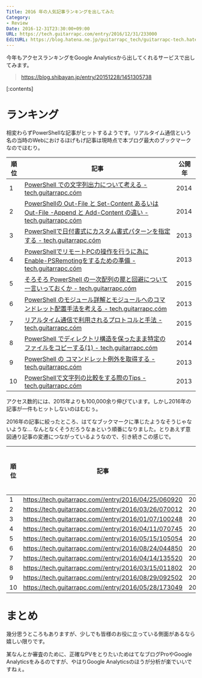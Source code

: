 ```yaml
---
Title: 2016 年の人気記事ランキングを出してみた
Category:
- Review
Date: 2016-12-31T23:30:00+09:00
URL: https://tech.guitarrapc.com/entry/2016/12/31/233000
EditURL: https://blog.hatena.ne.jp/guitarrapc_tech/guitarrapc-tech.hatenablog.com/atom/entry/10328749687202679462
---
```


今年もアクセスランキングをGoogle Analyticsから出してくれるサービスで出してみます。

> https://blog.shibayan.jp/entry/20151228/1451305738


[:contents]

# ランキング

相変わらずPowerShellな記事がヒットするようです。リアルタイム通信という名の当時のWebにおけるほげもげ記事は現時点で本ブログ最大のブックマークなのでほむり。


| 順位 | 記事 | 公開年 |
| ---- | ---- | ---- |
| 1 | [PowerShell での文字列出力について考える - tech.guitarrapc.cóm](https://tech.guitarrapc.com/entry/2014/01/17/073338) | 2014 |
| 2 | [PowerShellの Out-File と Set-Content あるいは Out-File -Append と Add-Content の違い - tech.guitarrapc.cóm](http://tech.guitarrapc.com/entry/2014/02/11/061627) | 2014 |
| 3 | [PowerShellで日付書式にカスタム書式パターンを指定する - tech.guitarrapc.cóm](https://tech.guitarrapc.com/entry/2013/02/09/030226) | 2013 |
| 4 | [PowerShellでリモートPCの操作を行うに為にEnable-PSRemotingをするための準備 - tech.guitarrapc.cóm](http://tech.guitarrapc.com/entry/2013/02/12/000202) | 2013 |
| 5 | [そろそろ PowerShell の一次配列の罠と回避について一言いっておくか - tech.guitarrapc.cóm](https://tech.guitarrapc.com/entry/2015/09/05/012733) | 2015 |
| 6 | [PowerShell のモジュール詳解とモジュールへのコマンドレット配置手法を考える - tech.guitarrapc.cóm](http://tech.guitarrapc.com/entry/2013/12/03/014013) | 2013 |
| 7 | [リアルタイム通信で利用されるプロトコルと手法 - tech.guitarrapc.cóm](https://tech.guitarrapc.com/entry/2015/08/17/044937) | 2015 |
| 8 | [PowerShell でディレクトリ構造を保ったまま特定のファイルをコピーする(1) - tech.guitarrapc.cóm](https://tech.guitarrapc.com/entry/2014/08/12/081637) | 2014 |
| 9 | [PowerShell の コマンドレット例外を取得する - tech.guitarrapc.cóm](https://tech.guitarrapc.com/entry/2013/07/22/000738) | 2013 |
| 10 | [PowerShellで文字列の比較をする際のTips - tech.guitarrapc.cóm](https://tech.guitarrapc.com/entry/2013/02/14/120202) | 2013 |

アクセス数的には、2015年よりも100,000余り伸びています。しかし2016年の記事が一件もヒットしないのはむむぅ。

2016年の記事に絞ったところ、はてなブックマークに準じたようなそうじゃないような... なんとなくそうだろうなぁという順番になりました。とりあえず意図通り記事の変遷につながっているようなので、引き続きこの感じで。

| 順位 | 記事 | 公開 | 2016年公開記事におけるPV割合 |
| ---- | ---- | ---- | ---- |
| 1 | https://tech.guitarrapc.com//entry/2016/04/25/060920 | 2016/04/25 | 17.18% |
| 2 | https://tech.guitarrapc.com//entry/2016/03/26/070012 | 2016/03/26 | 13.12% |
| 3 | https://tech.guitarrapc.com//entry/2016/01/07/100248 | 2016/01/07 | 6.29% |
| 4 | https://tech.guitarrapc.com//entry/2016/04/11/070745 | 2016/04/11 | 5.35% |
| 5 | https://tech.guitarrapc.com//entry/2016/05/15/105054 | 2016/05/15 | 4.53% |
| 6 | https://tech.guitarrapc.com//entry/2016/08/24/044850 | 2016/08/24 | 4.26% |
| 7 | https://tech.guitarrapc.com//entry/2016/04/14/135520 | 2016/04/14 | 3.98% |
| 8 | https://tech.guitarrapc.com//entry/2016/03/15/011802 | 2016/03/15 | 3.64% |
| 9 | https://tech.guitarrapc.com//entry/2016/08/29/092502 | 2016/08/29 | 3.49% |
| 10 | https://tech.guitarrapc.com//entry/2016/05/28/173049 | 2016/05/28 | 3.36% |


# まとめ

幾分思うところもありますが、少しでも皆様のお役に立っている側面があるなら嬉しい限りです。

某なんとか審査のために、正確なPVをとりたいためはてなブログProやGoogle Analyticsをみるのですが、やはりGoogle Analyticsのほうが分析が楽でいいですねぇ。
